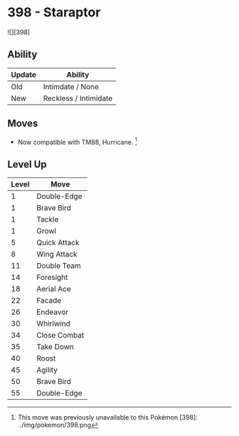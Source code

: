 # 398 - Staraptor
![][398]

## Ability

Update | Ability
---    | ---
Old    | Intimdate / None
New    | Reckless / Intimidate

## Moves

 - Now compatible with TM88, Hurricane. [^1]

## Level Up

Level | Move
---   | ---
  1   | Double-Edge
  1   | Brave Bird
  1   | Tackle
  1   | Growl
  5   | Quick Attack
  8   | Wing Attack
 11   | Double Team
 14   | Foresight
 18   | Aerial Ace
 22   | Facade
 26   | Endeavor
 30   | Whirlwind
 34   | Close Combat
 35   | Take Down
 40   | Roost
 45   | Agility
 50   | Brave Bird
 55   | Double-Edge

[^1]: This move was previously unavailable to this Pokémon
[398]: ../img/pokemon/398.png
